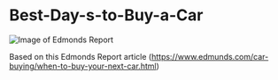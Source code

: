 # Best-Day-s-to-Buy-a-Car

![Image of Edmonds Report](https://ncumbo.github.com/TimeToBuy.png)

Based on this Edmonds Report article (https://www.edmunds.com/car-buying/when-to-buy-your-next-car.html)
